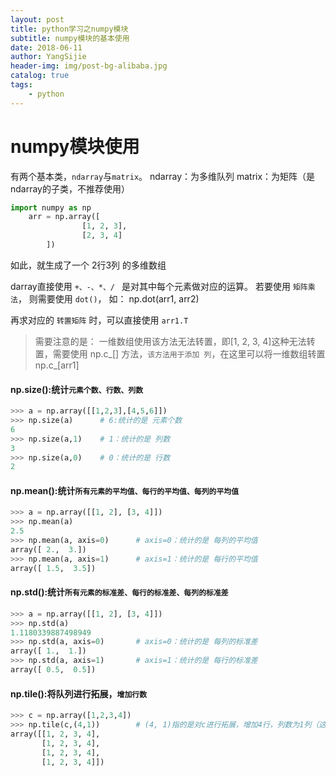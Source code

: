 ```yaml
--- 
layout: post
title: python学习之numpy模块
subtitle: numpy模块的基本使用
date: 2018-06-11
author: YangSijie
header-img: img/post-bg-alibaba.jpg
catalog: true
tags:
    - python
---
```


# numpy模块使用

有两个基本类，`ndarray`与`matrix`。
ndarray：为多维队列
matrix：为矩阵（是ndarray的子类，不推荐使用）

```python
import numpy as np
    arr = np.array([
                [1, 2, 3],
                [2, 3, 4]
        ])
```
如此，就生成了一个 2行3列 的多维数组

darray直接使用 `+、-、*、/ ` 是对其中每个元素做对应的运算。
若要使用 `矩阵乘法`， 则需要使用 `dot()`， 如： np.dot(arr1, arr2)

再求对应的 `转置矩阵` 时，可以直接使用 `arr1.T`

> 需要注意的是：
> 一维数组使用该方法无法转置，即[1, 2, 3, 4]这种无法转置，需要使用 np.c_[] 方法，`该方法用于添加 列`，在这里可以将一维数组转置
> np.c_[arr1]
> 

#### np.size():统计`元素个数、行数、列数`

```python
>>> a = np.array([[1,2,3],[4,5,6]])
>>> np.size(a)      # 6:统计的是 元素个数
6                   
>>> np.size(a,1)	# 1：统计的是 列数
3
>>> np.size(a,0)	# 0：统计的是 行数
2
```

#### np.mean():统计`所有元素的平均值、每行的平均值、每列的平均值`

```python
>>> a = np.array([[1, 2], [3, 4]])
>>> np.mean(a)
2.5
>>> np.mean(a, axis=0)		# axis=0：统计的是 每列的平均值
array([ 2.,  3.])
>>> np.mean(a, axis=1)		# axis=1：统计的是 每行的平均值
array([ 1.5,  3.5])
```

#### np.std():统计`所有元素的标准差、每行的标准差、每列的标准差`

```python
>>> a = np.array([[1, 2], [3, 4]])
>>> np.std(a)
1.1180339887498949
>>> np.std(a, axis=0)		# axis=0：统计的是 每列的标准差
array([ 1.,  1.])
>>> np.std(a, axis=1)		# axis=1：统计的是 每行的标准差
array([ 0.5,  0.5])
```

#### np.tile():将队列进行拓展，`增加行数`

```python
>>> c = np.array([1,2,3,4])
>>> np.tile(c,(4,1))		# (4, 1)指的是对c进行拓展，增加4行，列数为1列（这个1列指的是c本身不拓展列数）
array([[1, 2, 3, 4],
       [1, 2, 3, 4],
       [1, 2, 3, 4],
       [1, 2, 3, 4]])
```

